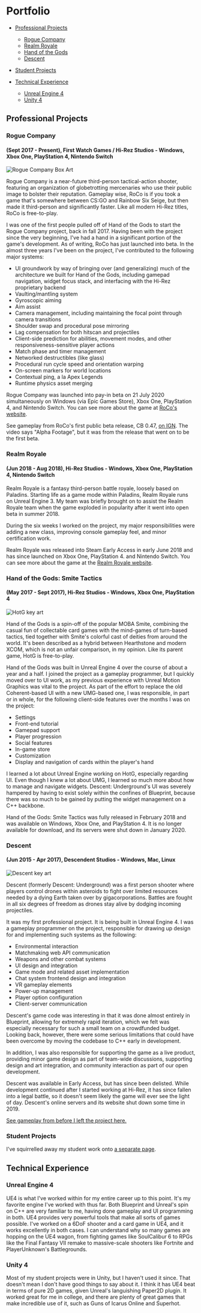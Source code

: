 # Portfolio

* [Professional Projects](#professional-projects)
  * [Rogue Company](#rogue-company)
  * [Realm Royale](#realm-royale)
  * [Hand of the Gods](#hand-of-the-gods-smite-tactics)
  * [Descent](#descent)

* [Student Projects](#student-projects)

* [Technical Experience](#technical-experience)
  * [Unreal Engine 4](#unreal-engine-4)
  * [Unity 4](#unity-4)

## Professional Projects

### Rogue Company
#### (Sept 2017 - Present), First Watch Games / Hi-Rez Studios - Windows, Xbox One, PlayStation 4, Nintendo Switch

![Rogue Company Box Art](/images/NewRoCoLogo.png "Rogue Company Logo")

Rogue Company is a near-future third-person tactical-action shooter, featuring an organization of globetrotting mercenaries who use their public image to bolster their reputation.  Gameplay wise, RoCo is if you took a game that's somewhere between CS:GO and Rainbow Six Seige, but then made it third-person and significantly faster.  Like all modern Hi-Rez titles, RoCo is free-to-play.

I was one of the first people pulled off of Hand of the Gods to start the Rogue Company project, back in fall 2017.  Having been with the project since the very beginning, I've had a hand in a significant portion of the game's development.  As of writing, RoCo has just launched into beta.  In the almost three years I've been on the project, I've contributed to the following major systems:

* UI groundwork by way of bringing over (and generalizing) much of the architecture we built for Hand of the Gods, including gamepad navigation, widget focus stack, and interfacing with the Hi-Rez proprietary backend
* Vaulting/mantling system
* Gyroscopic aiming
* Aim assist
* Camera management, including maintaining the focal point through camera transitions
* Shoulder swap and procedural pose mirroring
* Lag compensation for both hitscan and projectiles
* Client-side prediction for abilities, movement modes, and other responsiveness-sensitive player actions
* Match phase and timer management
* Networked destructibles (like glass)
* Procedural run cycle speed and orientation warping
* On-screen markers for world locations
* Contextual ping, a la Apex Legends
* Runtime physics asset merging

Rogue Company was launched into pay-in beta on 21 July 2020 simultaneously on Windows (via Epic Games Store), Xbox One, PlayStation 4, and Nintendo Switch.  You can see more about the game at [RoCo's website](https://www.roguecompany.com).

See gameplay from RoCo's first public beta release, CB 0.47, [on IGN](https://www.ign.com/videos/15-minutes-of-rogue-company-alpha-gameplay).  The video says "Alpha Footage", but it was from the release that went on to be the first beta.

### Realm Royale
#### (Jun 2018 - Aug 2018), Hi-Rez Studios - Windows, Xbox One, PlayStation 4, Nintendo Switch

Realm Royale is a fantasy third-person battle royale, loosely based on Paladins.  Starting life as a game mode within Paladins, Realm Royale runs on Unreal Engine 3.  My team was briefly brought on to assist the Realm Royale team when the game exploded in popularity after it went into open beta in summer 2018.

During the six weeks I worked on the project, my major responsibilities were adding a new class, improving console gameplay feel, and minor certification work.

Realm Royale was released into Steam Early Access in early June 2018 and has since launched on Xbox One, PlayStation 4. and Nintendo Switch.  You can see more about the game at the [Realm Royale website](https://www.realmroyale.com/).

### Hand of the Gods: Smite Tactics
#### (May 2017 - Sept 2017), Hi-Rez Studios - Windows, Xbox One, PlayStation 4
![HotG key art](/images/HotGSplash.png "Hand of the Gods Key Art")

Hand of the Gods is a spin-off of the popular MOBA Smite, combining the casual fun of collectable card games with the mind-games of turn-based tactics, tied together with Smite's colorful cast of deities from around the world.  It's been described as a hybrid between Hearthstone and modern XCOM, which is not an unfair comparison, in my opinion.  Like its parent game, HotG is free-to-play.

Hand of the Gods was built in Unreal Engine 4 over the course of about a year and a half.  I joined the project as a gameplay programmer, but I quickly moved over to UI work, as my previous experience with Unreal Motion Graphics was vital to the project.  As part of the effort to replace the old Coherent-based UI with a new UMG-based one, I was responsible, in part or in whole, for the following client-side features over the months I was on the project:

* Settings
* Front-end tutorial
* Gamepad support
* Player progression
* Social features
* In-game store
* Customization
* Display and navigation of cards within the player's hand

I learned a lot about Unreal Engine working on HotG, especially regarding UI.  Even though I knew a lot about UMG, I learned so much more about how to manage and navigate widgets.  Descent: Underground's UI was severely hampered by having to exist solely within the confines of Blueprint, because there was so much to be gained by putting the widget management on a C++ backbone.

Hand of the Gods: Smite Tactics was fully released in February 2018 and was available on Windows, Xbox One, and PlayStation 4.  It is no longer available for download, and its servers were shut down in January 2020.

### Descent
#### (Jun 2015 - Apr 2017), Descendent Studios - Windows, Mac, Linux
![Descent key art](/images/DescentAction.jpg "Deep within Charon, a Torch and Predator face off.")

Descent (formerly Descent: Underground) was a first person shooter where players control drones within asteroids to fight over limited resources needed by a dying Earth taken over by gigacorporations.  Battles are fought in all six degrees of freedom as drones stay alive by dodging incoming projectiles.

It was my first professional project. It is being built in Unreal Engine 4.  I was a gameplay programmer on the project, responsible for drawing up design for and implementing such systems as the following:

* Environmental interaction
* Matchmaking web API communication
* Weapons and other combat systems
* UI design and integration
* Game mode and related asset implementation
* Chat system frontend design and integration
* VR gameplay elements
* Power-up management
* Player option configuration
* Client-server communication

Descent's game code was interesting in that it was done almost entirely in Blueprint, allowing for extremely rapid iteration, which we felt was especially necessary for such a small team on a crowdfunded budget.  Looking back, however, there were some serious limitations that could have been overcome by moving the codebase to C++ early in development.

In addition, I was also responsible for supporting the game as a live product, providing minor game design as part of team-wide discussions, supporting design and art integration, and community interaction as part of our open development.

Descent was available in Early Access, but has since been delisted.  While development continued after I started working at Hi-Rez, it has since fallen into a legal battle, so it doesn't seem likely the game will ever see the light of day.  Descent's online servers and its website shut down some time in 2019.

[See gameplay from before I left the project here.](https://www.youtube.com/watch?v=MiGZi3fufEA)

### Student Projects
I've squirrelled away my student work onto [a separate page](/studentportfolio).

## Technical Experience  

### Unreal Engine 4
UE4 is what I've worked within for my entire career up to this point.  It's my favorite engine I've worked with thus far.  Both Blueprint and Unreal's spin on C++ are very familiar to me, having done gameplay and UI programming in both.  UE4 provides very powerful tools that make all sorts of games possible.  I've worked on a 6DoF shooter and a card game in UE4, and it works excellently in both cases.  I can understand why so many games are hopping on the UE4 wagon, from fighting games like SoulCalibur 6 to RPGs like the Final Fantasy VII remake to massive-scale shooters like Fortnite and PlayerUnknown's Battlegrounds.

### Unity 4
Most of my student projects were in Unity, but I haven't used it since.  That doesn't mean I don't have good things to say about it.  I think it has UE4 beat in terms of pure 2D games, given Unreal's languishing Paper2D plugin.  It worked great for me in college, and there are plenty of great games that make incredible use of it, such as Guns of Icarus Online and Superhot.